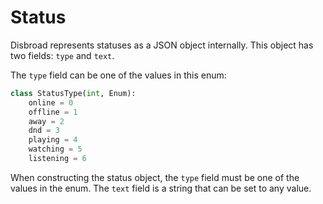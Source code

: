 # Status

Disbroad represents statuses as a JSON object internally. This object has two fields: `type` and `text`. 

The `type` field can be one of the values in this enum:
```python
class StatusType(int, Enum):
    online = 0
    offline = 1
    away = 2
    dnd = 3
    playing = 4
    watching = 5
    listening = 6
```

When constructing the status object, the `type` field must be one of the values in the enum. The `text` field is a string that can be set to any value.